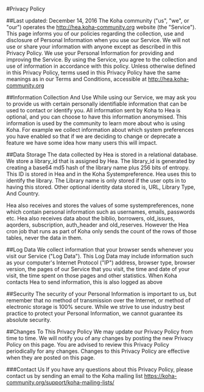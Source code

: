 #Privacy Policy

##Last updated: December 14, 2016
The Koha community ("us", "we", or "our") operates the http://hea.koha-community.org website (the "Service").
This page informs you of our policies regarding the collection, use and disclosure of Personal Information when you use our Service.
We will not use or share your information with anyone except as described in this Privacy Policy. 
We use your Personal Information for providing and improving the Service. By using the Service, you agree to the collection and use of information in accordance with this policy. Unless otherwise defined in this Privacy Policy, terms used in this Privacy Policy have the same meanings as in our Terms and Conditions, accessible at http://hea.koha-community.org

##Information Collection And Use
While using our Service, we may ask you to provide us with certain personally identifiable information that can be used to contact or identify you.
All information sent by Koha to Hea is optional, and you can choose to have this information anonymised.
This information is used by the community to learn more about who is using Koha.
For example we collect information about which system preferences you have enabled so that if we are deciding to change or deprecate a feature we have some idea how many users this will impact.

##Data Storage
The data collected by Hea is stored in a relational database. We store a library_id that is assigned by Hea.
The library_id is generated by creating a base64 md5 hash of the library name plus 256 bits of entropy.
This ID is stored in Hea and in the Koha Systempreference. Hea uses this to identify the library. 
The Library name is only stored if the user opts in to having this stored.
Other optional identity data stored is,
URL,
Library Type,
And Country.

Hea also receives and stores the values of some systempreferences, none which contain personal information such as
usernames, emails, passwords etc.
Hea also receives data about the biblio, borrowers, old_issues, aqorders, subscription, auth_header
and old_reserves. However the Hea cron job that runs as part of Koha only sends the count of the rows of those tables, never
the data in them.

##Log Data
We collect information that your browser sends whenever you visit our Service ("Log Data"). This Log Data may include information such as your computer's Internet Protocol ("IP") address, browser type, browser version, the pages of our Service that you visit, the time and date of your visit, the time spent on those pages and other statistics.
When Koha contacts Hea to send information, this is also logged as above

##Security
The security of your Personal Information is important to us, but remember that no method of transmission over the Internet, or method of electronic storage is 100% secure. While we strive to use industry best practice to protect your Personal Information, we cannot guarantee its absolute security.

##Changes To This Privacy Policy
We may update our Privacy Policy from time to time. We will notify you of any changes by posting the new Privacy Policy on this page.
You are advised to review this Privacy Policy periodically for any changes. Changes to this Privacy Policy are effective when they are posted on this page.

###Contact Us
If you have any questions about this Privacy Policy, please contact us by sending an email to the Koha mailing list https://koha-community.org/support/koha-mailing-lists/
